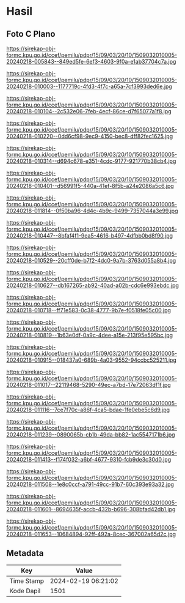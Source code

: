 # Hasil

## Foto C Plano

https://sirekap-obj-formc.kpu.go.id/ccef/pemilu/pdpr/15/09/03/20/10/1509032010005-20240218-005843--849ed5fe-6ef3-4603-9f0a-e1ab37704c7a.jpg

https://sirekap-obj-formc.kpu.go.id/ccef/pemilu/pdpr/15/09/03/20/10/1509032010005-20240218-010003--1177719c-4fd3-4f7c-a65a-7cf3993ded6e.jpg

https://sirekap-obj-formc.kpu.go.id/ccef/pemilu/pdpr/15/09/03/20/10/1509032010005-20240218-010104--2c532e06-7feb-4ecf-86ce-d7f65077a1f8.jpg

https://sirekap-obj-formc.kpu.go.id/ccef/pemilu/pdpr/15/09/03/20/10/1509032010005-20240218-010220--0dd6cf98-9ec9-4150-bec8-dff82fec1625.jpg

https://sirekap-obj-formc.kpu.go.id/ccef/pemilu/pdpr/15/09/03/20/10/1509032010005-20240218-010314--d694c678-e351-4cdc-9177-921770b38cb4.jpg

https://sirekap-obj-formc.kpu.go.id/ccef/pemilu/pdpr/15/09/03/20/10/1509032010005-20240218-010401--d56991f5-440a-41ef-8f5b-a24e2086a5c6.jpg

https://sirekap-obj-formc.kpu.go.id/ccef/pemilu/pdpr/15/09/03/20/10/1509032010005-20240218-011814--0f50ba96-4d4c-4b9c-9499-7357044a3e99.jpg

https://sirekap-obj-formc.kpu.go.id/ccef/pemilu/pdpr/15/09/03/20/10/1509032010005-20240218-010447--8bfaf4f1-9ea5-4616-b497-4dfbb0bd8f90.jpg

https://sirekap-obj-formc.kpu.go.id/ccef/pemilu/pdpr/15/09/03/20/10/1509032010005-20240218-010529--20cff0de-b7f2-4dc0-9a7b-3763d055a8b4.jpg

https://sirekap-obj-formc.kpu.go.id/ccef/pemilu/pdpr/15/09/03/20/10/1509032010005-20240218-010627--db167265-ab92-40ad-a02b-cdc6e993ebdc.jpg

https://sirekap-obj-formc.kpu.go.id/ccef/pemilu/pdpr/15/09/03/20/10/1509032010005-20240218-010718--ff71e583-0c38-4777-9b7e-f0518fe05c00.jpg

https://sirekap-obj-formc.kpu.go.id/ccef/pemilu/pdpr/15/09/03/20/10/1509032010005-20240218-010819--1b63e0df-0a9c-4dee-a15e-213f95e595bc.jpg

https://sirekap-obj-formc.kpu.go.id/ccef/pemilu/pdpr/15/09/03/20/10/1509032010005-20240218-010915--018437a0-689b-4a03-9552-94ccbc525211.jpg

https://sirekap-obj-formc.kpu.go.id/ccef/pemilu/pdpr/15/09/03/20/10/1509032010005-20240218-011017--22119468-5290-49ec-a7bd-17e72063df1f.jpg

https://sirekap-obj-formc.kpu.go.id/ccef/pemilu/pdpr/15/09/03/20/10/1509032010005-20240218-011116--7ce7f70c-a86f-4ca5-bdae-1fe0ebe5c6d9.jpg

https://sirekap-obj-formc.kpu.go.id/ccef/pemilu/pdpr/15/09/03/20/10/1509032010005-20240218-011239--0890065b-cb1b-49da-bb82-1ac5547171b6.jpg

https://sirekap-obj-formc.kpu.go.id/ccef/pemilu/pdpr/15/09/03/20/10/1509032010005-20240218-011413--f174f032-a6bf-4677-9310-fcb9de3c30d0.jpg

https://sirekap-obj-formc.kpu.go.id/ccef/pemilu/pdpr/15/09/03/20/10/1509032010005-20240218-011508--1e8c0ccf-a791-49cc-91b7-60c393e93a32.jpg

https://sirekap-obj-formc.kpu.go.id/ccef/pemilu/pdpr/15/09/03/20/10/1509032010005-20240218-011601--8694635f-accb-432b-b696-308bfad42db1.jpg

https://sirekap-obj-formc.kpu.go.id/ccef/pemilu/pdpr/15/09/03/20/10/1509032010005-20240218-011653--10684894-92ff-492a-8cec-367002a65d2c.jpg


## Metadata

| Key        | Value               |
| ---------- | ------------------- |
| Time Stamp | 2024-02-19 06:21:02 |
| Kode Dapil | 1501                |



